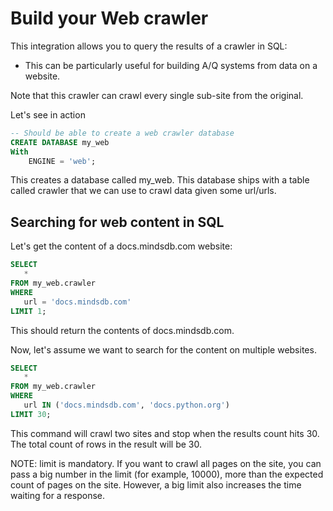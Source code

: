 # Build your Web crawler

This integration allows you to query the results of a crawler in SQL:

- This can be particularly useful for building A/Q systems from data on a website.

Note that this crawler can crawl every single sub-site from the original.

Let's see in action

```sql
-- Should be able to create a web crawler database
CREATE DATABASE my_web 
With 
    ENGINE = 'web';
```

This creates a database called my_web. This database ships with a table called crawler that we can use to crawl data given some url/urls.


## Searching for web content in SQL

Let's get the content of a docs.mindsdb.com website:

```sql
SELECT 
   * 
FROM my_web.crawler 
WHERE 
   url = 'docs.mindsdb.com' 
LIMIT 1;
```


This should return the contents of docs.mindsdb.com.


Now, let's assume we want to search for the content on multiple websites.

```sql
SELECT 
   * 
FROM my_web.crawler 
WHERE 
   url IN ('docs.mindsdb.com', 'docs.python.org') 
LIMIT 30;
```

This command will crawl two sites and stop when the results count hits 30. The total count of rows in the result will be 30.

NOTE: limit is mandatory. If you want to crawl all pages on the site, you can pass a big number in the limit (for example, 10000), more than the expected count of pages on the site. 
However, a big limit also increases the time waiting for a response.


